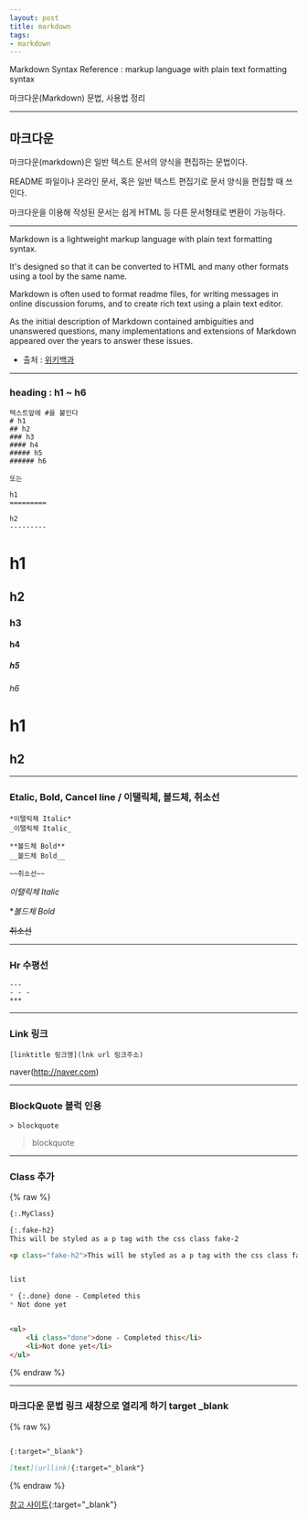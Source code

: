 ```yaml
---
layout: post
title: markdown
tags:
- markdown
---
```



Markdown Syntax Reference : markup language with plain text formatting syntax

마크다운(Markdown) 문법, 사용법 정리

---

## 마크다운

마크다운(markdown)은 일반 텍스트 문서의 양식을 편집하는 문법이다.

README 파일이나 온라인 문서, 혹은 일반 텍스트 편집기로 문서 양식을 편집할 때 쓰인다.

마크다운을 이용해 작성된 문서는 쉽게 HTML 등 다른 문서형태로 변환이 가능하다.

---

Markdown is a lightweight markup language with plain text formatting syntax. 

It's designed so that it can be converted to HTML and many other formats using a tool by the same name.

Markdown is often used to format readme files, for writing messages in online discussion forums, and to create rich text using a plain text editor. 

As the initial description of Markdown contained ambiguities and unanswered questions, many implementations and extensions of Markdown appeared over the years to answer these issues.


- 출처 : [위키백과](https://ko.wikipedia.org/wiki/%EB%A7%88%ED%81%AC%EB%8B%A4%EC%9A%B4)

---

### heading : h1 ~ h6

```
텍스트앞에 #을 붙인다
# h1
## h2
### h3
#### h4
##### h5
###### h6

또는

h1
=========

h2
---------
```

# h1
## h2
### h3
#### h4
##### h5
###### h6


h1
=========

h2
---------

---

### Etalic, Bold, Cancel line / 이탤릭체, 볼드체, 취소선

```
*이탤릭체 Italic* 
_이탤릭체 Italic_ 

**볼드체 Bold** 
__볼드체 Bold__ 

~~취소선~~ 
```

*이탤릭체 Italic* 

**볼드체 Bold* 

~~취소선~~ 


---

### Hr 수평선

```
---
- - -
***
```

---

### Link 링크

```
[linktitle 링크명](lnk url 링크주소)
```
naver(http://naver.com)

---


### BlockQuote 블럭 인용
```
> blockquote
```

> blockquote


---

### Class 추가

{% raw %}

```markdown
{:.MyClass}

{:.fake-h2}
This will be styled as a p tag with the css class fake-2

<p class="fake-h2">This will be styled as a p tag with the css class fake-2</p>


list

* {:.done} done - Completed this
* Not done yet


<ul>
    <li class="done">done - Completed this</li>
    <li>Not done yet</li>
</ul>

```
{% endraw %}


---

### 마크다운 문법 링크 새창으로 열리게 하기 target _blank

{% raw %}
```markdown

{:target="_blank"}

[text](urllink){:target="_blank"}
```
{% endraw %}

[참고 사이트](http://digitaldrummerj.me/styling-jekyll-markdown/){:target="_blank"}

